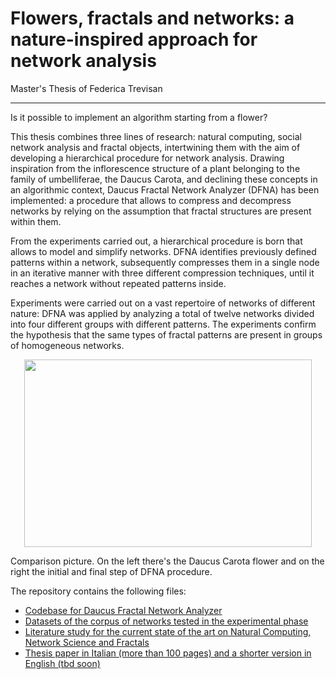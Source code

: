 # Flowers, fractals and networks: a nature-inspired approach for network analysis
Master's Thesis of Federica Trevisan
***

Is it possible to implement an algorithm starting from a flower?

This thesis combines three lines of research: natural computing, social network analysis and fractal objects, intertwining them with the aim of developing a hierarchical procedure for network analysis. Drawing inspiration from the inflorescence structure of a plant belonging to the family of umbelliferae, the Daucus Carota, and declining these concepts in an algorithmic context, Daucus Fractal Network Analyzer (DFNA) has been implemented: a procedure that allows to compress and decompress networks by relying on the assumption that fractal structures are present within them.

From the experiments carried out, a hierarchical procedure is born that allows to model and simplify networks. DFNA identifies previously defined patterns within a network, subsequently compresses them in a single node in an iterative manner with three different compression techniques, until it reaches a network without repeated patterns inside.

Experiments were carried out on a vast repertoire of networks of different nature: DFNA was applied by analyzing a total of twelve networks divided into four different groups with different patterns. The experiments confirm the hypothesis that the same types of fractal patterns are present in groups of homogeneous networks.
<p align="center">
  <img width="460" height="300" src="https://user-images.githubusercontent.com/17218213/123143135-82b55880-d45a-11eb-94d6-4670e63eb552.png">
  <figcaption>Comparison picture. On the left there's the Daucus Carota flower and on the right the initial and final step of DFNA procedure.</figcaption>
</p>

The repository contains the following files:
- [Codebase for Daucus Fractal Network Analyzer](https://github.com/kdd-lab/2020_Trevisan/tree/master/code/notebook)
- [Datasets of the corpus of networks tested in the experimental phase](https://github.com/kdd-lab/2020_Trevisan/tree/master/datasets)
- [Literature study for the current state of the art on Natural Computing, Network Science and Fractals](https://github.com/kdd-lab/2020_Trevisan/tree/master/related)
- [Thesis paper in Italian (more than 100 pages) and a shorter version in English (tbd soon)](https://github.com/kdd-lab/2020_Trevisan/tree/master/thesis)
